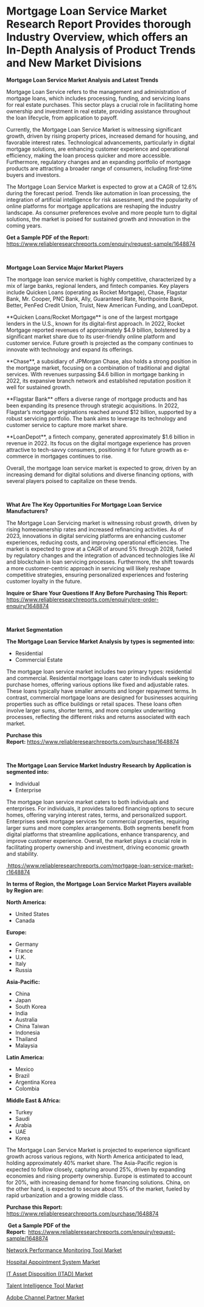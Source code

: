 <p><h1>Mortgage Loan Service Market Research Report Provides thorough Industry Overview, which offers an In-Depth Analysis of Product Trends and New Market Divisions</h1></p><p><strong>Mortgage Loan Service Market Analysis and Latest Trends</strong></p>
<p><p>Mortgage Loan Service refers to the management and administration of mortgage loans, which includes processing, funding, and servicing loans for real estate purchases. This sector plays a crucial role in facilitating home ownership and investment in real estate, providing assistance throughout the loan lifecycle, from application to payoff. </p><p>Currently, the Mortgage Loan Service Market is witnessing significant growth, driven by rising property prices, increased demand for housing, and favorable interest rates. Technological advancements, particularly in digital mortgage solutions, are enhancing customer experience and operational efficiency, making the loan process quicker and more accessible. Furthermore, regulatory changes and an expanding portfolio of mortgage products are attracting a broader range of consumers, including first-time buyers and investors.</p><p>The Mortgage Loan Service Market is expected to grow at a CAGR of 12.6% during the forecast period. Trends like automation in loan processing, the integration of artificial intelligence for risk assessment, and the popularity of online platforms for mortgage applications are reshaping the industry landscape. As consumer preferences evolve and more people turn to digital solutions, the market is poised for sustained growth and innovation in the coming years.</p></p>
<p><strong>Get a Sample PDF of the Report:&nbsp;</strong> <a href="https://www.reliableresearchreports.com/enquiry/request-sample/1648874?utm_campaign=83&utm_medium=2&utm_source=Github&utm_content=ia&utm_term=09032025&utm_id=mortgage-loan-service">https://www.reliableresearchreports.com/enquiry/request-sample/1648874</a></p>
<p>&nbsp;</p>
<p><strong>Mortgage Loan Service Major Market Players</strong></p>
<p><p>The mortgage loan service market is highly competitive, characterized by a mix of large banks, regional lenders, and fintech companies. Key players include Quicken Loans (operating as Rocket Mortgage), Chase, Flagstar Bank, Mr. Cooper, PNC Bank, Ally, Guaranteed Rate, Northpointe Bank, Better, PenFed Credit Union, Truist, New American Funding, and LoanDepot.</p><p>**Quicken Loans/Rocket Mortgage** is one of the largest mortgage lenders in the U.S., known for its digital-first approach. In 2022, Rocket Mortgage reported revenues of approximately $4.9 billion, bolstered by a significant market share due to its user-friendly online platform and customer service. Future growth is projected as the company continues to innovate with technology and expand its offerings.</p><p>**Chase**, a subsidiary of JPMorgan Chase, also holds a strong position in the mortgage market, focusing on a combination of traditional and digital services. With revenues surpassing $4.6 billion in mortgage banking in 2022, its expansive branch network and established reputation position it well for sustained growth.</p><p>**Flagstar Bank** offers a diverse range of mortgage products and has been expanding its presence through strategic acquisitions. In 2022, Flagstar’s mortgage originations reached around $12 billion, supported by a robust servicing portfolio. The bank aims to leverage its technology and customer service to capture more market share.</p><p>**LoanDepot**, a fintech company, generated approximately $1.6 billion in revenue in 2022. Its focus on the digital mortgage experience has proven attractive to tech-savvy consumers, positioning it for future growth as e-commerce in mortgages continues to rise.</p><p>Overall, the mortgage loan service market is expected to grow, driven by an increasing demand for digital solutions and diverse financing options, with several players poised to capitalize on these trends.</p></p>
<p>&nbsp;</p>
<p><strong>What Are The Key Opportunities For Mortgage Loan Service Manufacturers?</strong></p>
<p><p>The Mortgage Loan Servicing market is witnessing robust growth, driven by rising homeownership rates and increased refinancing activities. As of 2023, innovations in digital servicing platforms are enhancing customer experiences, reducing costs, and improving operational efficiencies. The market is expected to grow at a CAGR of around 5% through 2028, fueled by regulatory changes and the integration of advanced technologies like AI and blockchain in loan servicing processes. Furthermore, the shift towards a more customer-centric approach in servicing will likely reshape competitive strategies, ensuring personalized experiences and fostering customer loyalty in the future.</p></p>
<p><strong>Inquire or Share Your Questions If Any Before Purchasing This Report:</strong> <a href="https://www.reliableresearchreports.com/enquiry/pre-order-enquiry/1648874?utm_campaign=83&utm_medium=2&utm_source=Github&utm_content=ia&utm_term=09032025&utm_id=mortgage-loan-service">https://www.reliableresearchreports.com/enquiry/pre-order-enquiry/1648874</a></p>
<p>&nbsp;</p>
<p><strong>Market Segmentation</strong></p>
<p><strong>The Mortgage Loan Service Market Analysis by types is segmented into:</strong></p>
<p><ul><li>Residential</li><li>Commercial Estate</li></ul></p>
<p><p>The mortgage loan service market includes two primary types: residential and commercial. Residential mortgage loans cater to individuals seeking to purchase homes, offering various options like fixed and adjustable rates. These loans typically have smaller amounts and longer repayment terms. In contrast, commercial mortgage loans are designed for businesses acquiring properties such as office buildings or retail spaces. These loans often involve larger sums, shorter terms, and more complex underwriting processes, reflecting the different risks and returns associated with each market.</p></p>
<p><strong>Purchase this Report:&nbsp;</strong><a href="https://www.reliableresearchreports.com/purchase/1648874?utm_campaign=83&utm_medium=2&utm_source=Github&utm_content=ia&utm_term=09032025&utm_id=mortgage-loan-service">https://www.reliableresearchreports.com/purchase/1648874</a></p>
<p>&nbsp;</p>
<p><strong>The Mortgage Loan Service Market Industry Research by Application is segmented into:</strong></p>
<p><ul><li>Individual</li><li>Enterprise</li></ul></p>
<p><p>The mortgage loan service market caters to both individuals and enterprises. For individuals, it provides tailored financing options to secure homes, offering varying interest rates, terms, and personalized support. Enterprises seek mortgage services for commercial properties, requiring larger sums and more complex arrangements. Both segments benefit from digital platforms that streamline applications, enhance transparency, and improve customer experience. Overall, the market plays a crucial role in facilitating property ownership and investment, driving economic growth and stability.</p></p>
<p><a href="https://www.reliableresearchreports.com/mortgage-loan-service-market-r1648874?utm_campaign=83&utm_medium=2&utm_source=Github&utm_content=ia&utm_term=09032025&utm_id=mortgage-loan-service">&nbsp;https://www.reliableresearchreports.com/mortgage-loan-service-market-r1648874</a></p>
<p><strong>In terms of Region, the Mortgage Loan Service Market Players available by Region are:</strong></p>
<p>
    <p> <strong> North America: </strong>
        <ul>
            <li>United States</li>
            <li>Canada</li>
        </ul>
        </p> 
    <p> <strong> Europe: </strong>
        <ul>
            <li>Germany</li>
            <li>France</li>
            <li>U.K.</li>
            <li>Italy</li>
            <li>Russia</li>
        </ul>
        </p> 
    <p> <strong> Asia-Pacific: </strong>
        <ul>
            <li>China</li>
            <li>Japan</li>
            <li>South Korea</li>
            <li>India</li>
            <li>Australia</li>
            <li>China Taiwan</li>
            <li>Indonesia</li>
            <li>Thailand</li>
            <li>Malaysia</li>
        </ul>
        </p> 
    <p> <strong> Latin America: </strong>
        <ul>
            <li>Mexico</li>
            <li>Brazil</li>
            <li>Argentina Korea</li>
            <li>Colombia</li>
        </ul>
        </p> 
    <p> <strong> Middle East & Africa: </strong>
        <ul>
            <li>Turkey</li>
            <li>Saudi</li>
            <li>Arabia</li>
            <li>UAE</li>
            <li>Korea</li>
        </ul>
    </p>
    </p>
<p><p>The Mortgage Loan Service Market is projected to experience significant growth across various regions, with North America anticipated to lead, holding approximately 40% market share. The Asia-Pacific region is expected to follow closely, capturing around 25%, driven by expanding economies and rising property ownership. Europe is estimated to account for 20%, with increasing demand for home financing solutions. China, on the other hand, is expected to secure about 15% of the market, fueled by rapid urbanization and a growing middle class.</p></p>
<p><strong>Purchase this Report: </strong><a href="https://www.reliableresearchreports.com/purchase/1648874?utm_campaign=83&utm_medium=2&utm_source=Github&utm_content=ia&utm_term=09032025&utm_id=mortgage-loan-service">https://www.reliableresearchreports.com/purchase/1648874</a></p>
<p>&nbsp;<strong>Get a Sample PDF of the Report:&nbsp;&nbsp;</strong><a href="https://www.reliableresearchreports.com/enquiry/request-sample/1648874?utm_campaign=83&utm_medium=2&utm_source=Github&utm_content=ia&utm_term=09032025&utm_id=mortgage-loan-service">https://www.reliableresearchreports.com/enquiry/request-sample/1648874</a></p>
<p><strong></strong></p>
<p><p><a href="https://github.com/mokeleveisel/Market-Research-Report-List-1/blob/main/network-performance-monitoring-tool-market.md?utm_campaign=83&utm_medium=2&utm_source=Github&utm_content=ia&utm_term=09032025&utm_id=mortgage-loan-service">Network Performance Monitoring Tool Market</a></p><p><a href="https://github.com/adelanwkadua/Market-Research-Report-List-1/blob/main/hospital-appointment-system-market.md?utm_campaign=83&utm_medium=2&utm_source=Github&utm_content=ia&utm_term=09032025&utm_id=mortgage-loan-service">Hospital Appointment System Market</a></p><p><a href="https://github.com/abidomamen/Market-Research-Report-List-1/blob/main/it-asset-disposition-itad-market.md?utm_campaign=83&utm_medium=2&utm_source=Github&utm_content=ia&utm_term=09032025&utm_id=mortgage-loan-service">IT Asset Disposition (ITAD) Market</a></p><p><a href="https://github.com/baheraennika/Market-Research-Report-List-1/blob/main/talent-intelligence-tool-market.md?utm_campaign=83&utm_medium=2&utm_source=Github&utm_content=ia&utm_term=09032025&utm_id=mortgage-loan-service">Talent Intelligence Tool Market</a></p><p><a href="https://github.com/elroddrewspm/Market-Research-Report-List-1/blob/main/adobe-channel-partner-market.md?utm_campaign=83&utm_medium=2&utm_source=Github&utm_content=ia&utm_term=09032025&utm_id=mortgage-loan-service">Adobe Channel Partner Market</a></p></p>